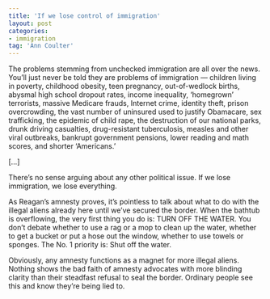 ```yaml
---
title: 'If we lose control of immigration'
layout: post
categories:
- immigration
tag: 'Ann Coulter'
---
```


The problems stemming from unchecked immigration are all over the news. You’ll just never be told they are problems of immigration — children living in poverty, childhood obesity, teen pregnancy, out-of-wedlock births, abysmal high school dropout rates, income inequality, ‘homegrown’ terrorists, massive Medicare frauds, Internet crime, identity theft, prison overcrowding, the vast number of uninsured used to justify Obamacare, sex trafficking, the epidemic of child rape, the destruction of our national parks, drunk driving casualties, drug-resistant tuberculosis, measles and other viral outbreaks, bankrupt government pensions, lower reading and math scores, and shorter ‘Americans.’  
  
\[…\]

There’s no sense arguing about any other political issue. If we lose immigration, we lose everything.

As Reagan’s amnesty proves, it’s pointless to talk about what to do with the illegal aliens already here until we’ve secured the border. When the bathtub is overflowing, the very first thing you do is: TURN OFF THE WATER. You don’t debate whether to use a rag or a mop to clean up the water, whether to get a bucket or put a hose out the window, whether to use towels or sponges. The No. 1 priority is: Shut off the water.

Obviously, any amnesty functions as a magnet for more illegal aliens. Nothing shows the bad faith of amnesty advocates with more blinding clarity than their steadfast refusal to seal the border. Ordinary people see this and know they’re being lied to.
